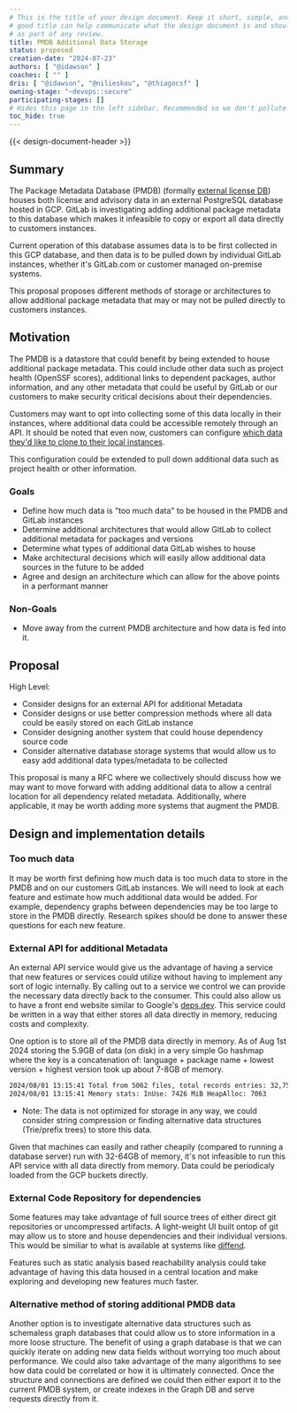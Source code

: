 ```yaml
---
# This is the title of your design document. Keep it short, simple, and descriptive. A
# good title can help communicate what the design document is and should be considered
# as part of any review.
title: PMDB Additional Data Storage
status: proposed
creation-date: "2024-07-23"
authors: [ "@idawson" ]
coaches: [ "" ]
dris: [ "@idawson", "@nilieskou", "@thiagocsf" ]
owning-stage: "~devops::secure"
participating-stages: []
# Hides this page in the left sidebar. Recommended so we don't pollute it.
toc_hide: true
---
```



<!-- Design Doucments often contain forward-looking statements -->
<!-- vale gitlab.FutureTense = NO -->

<!-- This renders the design document header on the detail page, so don't remove it-->
{{< design-document-header >}}

<!--
Don't add a h1 headline. It'll be added automatically from the title front matter attribute.

For long pages, consider creating a table of contents.
-->

## Summary

The Package Metadata Database (PMDB) (formally [external license DB](https://gitlab.com/groups/gitlab-org/-/epics/8492)) houses both license
and advisory data in an external PostgreSQL database hosted in GCP. GitLab is investigating
adding additional package metadata to this database which makes it infeasible to copy or
export all data directly to customers instances.

Current operation of this database assumes data is to be first collected in this GCP
database, and then data is to be pulled down by individual GitLab instances, whether
it's GitLab.com or customer managed on-premise systems.

This proposal proposes different methods of storage or architectures to allow additional
package metadata that may or may not be pulled directly to customers instances.

## Motivation

The PMDB is a datastore that could benefit by being extended to house additional
package metadata. This could include other data such as project health (OpenSSF scores),
additional links to dependent packages, author information, and any other metadata that
could be useful by GitLab or our customers to make security critical decisions about their
dependencies.

Customers may want to opt into collecting some of this data locally in their instances, where
additional data could be accessible remotely through an API. It should be noted that even now,
customers can configure [which data they'd like to clone to their local instances](https://docs.gitlab.com/ee/administration/settings/security_and_compliance.html).

This configuration could be extended to pull down additional data such as project health
or other information.

### Goals

- Define how much data is "too much data" to be housed in the PMDB and GitLab instances
- Determine additional architectures that would allow GitLab to collect additional metadata for packages and versions
- Determine what types of additional data GitLab wishes to house
- Make architectural decisions which will easily allow additional data sources in the future to be added
- Agree and design an architecture which can allow for the above points in a performant manner

### Non-Goals

- Move away from the current PMDB architecture and how data is fed into it.

## Proposal

High Level:

- Consider designs for an external API for additional Metadata
- Consider designs or use better compression methods where all data could be easily stored on each GitLab instance
- Consider designing another system that could house dependency source code
- Consider alternative database storage systems that would allow us to easy add additional data types/metadata to be collected

This proposal is many a RFC where we collectively should discuss how we may want to move forward with adding additional data
to allow a central location for all dependency related metadata. Additionally, where applicable, it may be worth adding more
systems that augment the PMDB.

## Design and implementation details

### Too much data

It may be worth first defining how much data is too much data to store in the PMDB and on our customers GitLab instances. We
will need to look at each feature and estimate how much additional data would be added. For example, dependency graphs between
dependencies may be too large to store in the PMDB directly. Research spikes should be done to answer these questions for
each new feature.

### External API for additional Metadata

An external API service would give us the advantage of having a service that new features or services could utilize without
having to implement any sort of logic internally. By calling out to a service we control we can provide the necessary data directly back to the consumer.
This could also allow us to have a front end website similar to Google's [deps.dev](https://deps.dev/).
This service could be written in a way that either stores all data directly in memory, reducing costs and complexity.

One option is to store all of the PMDB data directly in memory. As of Aug 1st 2024 storing the 5.9GB of data (on disk) in a very
simple Go hashmap where the key is a concatenation of: language + package name + lowest version + highest version took up about 7-8GB of memory.

```bash
2024/08/01 13:15:41 Total from 5062 files, total records entries: 32,751,865
2024/08/01 13:15:41 Memory stats: InUse: 7426 MiB HeapAlloc: 7063
```

- Note: The data is not optimized for storage in any way, we could consider string compression or finding alternative data structures (Trie/prefix trees) to store this data.

Given that machines can easily and rather cheapily (compared to running a database server) run with 32-64GB of memory, it's not infeasible to run this API service 
with all data directly from memory. Data could be periodicaly loaded from the GCP buckets directly.

### External Code Repository for dependencies

Some features may take advantage of full source trees of either direct git repositories or uncompressed artifacts. A light-weight UI built ontop of git may allow
us to store and house dependencies and their individual versions. This would be similiar to what is available at systems like [diffend](https://my.diffend.io/gems/faraday/2.9.1/2.9.2).

Features such as static analysis based reachability analysis could take advantage of having this data housed in a central location and make exploring and developing
new features much faster.

### Alternative method of storing additional PMDB data

Another option is to investigate alternative data structures such as schemaless graph databases that could allow us to store information in a more loose structure.
The benefit of using a graph database is that we can quickly iterate on adding new data fields without worrying too much about performance. We could also take
advantage of the many algorithms to see how data could be correlated or how it is ultimately connected. Once the structure and connections are defined we could
then either export it to the current PMDB system, or create indexes in the Graph DB and serve requests directly from it.
